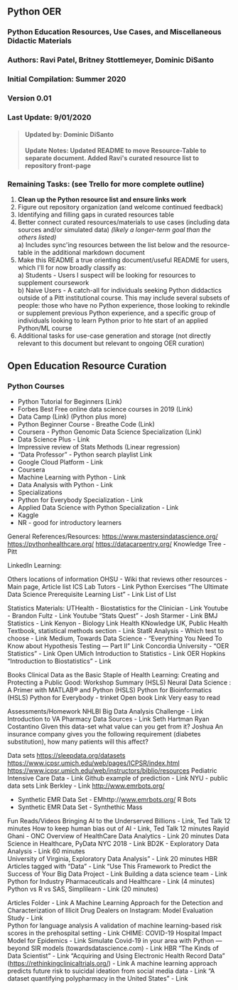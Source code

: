 ## Python OER
### Python Education Resources, Use Cases, and Miscellaneous Didactic Materials
### Authors: Ravi Patel, Britney Stottlemeyer, Dominic DiSanto
### Initial Compilation: Summer 2020
### Version 0.01
### Last Update: 9/01/2020
 > #### Updated by: Dominic DiSanto
 > #### Update Notes: Updated README to move Resource-Table to separate document. Added Ravi's curated resource list to repository front-page 

### Remaining Tasks: (see Trello for more complete outline) 
 1) **Clean up the Python resource list and ensure links work**
 1) Figure out repository organization (and welcome continued feedback) 
 2) Identifying and filling gaps in curated resources table  
 3) Better connect curated resources/materials to use cases (including data sources and/or simulated data) *(likely a longer-term goal than the others listed)*  
    a) Includes sync'ing resources between the list below and the resource-table in the additional markdown document
 4) Make this README a true orienting document/useful README for users, which I'll for now broadly classify as:  
    a) Students - Users I suspect will be looking for resources to supplement coursework  
    b) Naive Users - A catch-all for individuals seeking Python diddactics outside of a Pitt institutional course. This may include several subsets of people: those who have no Python experience, those looking to rekindle or supplement previous Python experience, and a specific group of individuals looking to learn Python prior to hte start of an applied Python/ML course
5) Additional tasks for use-case generation and storage (not directly relevant to this document but relevant to ongoing OER curation)   

## Open Education Resource Curation
### Python Courses
* Python Tutorial for Beginners (Link)
* Forbes Best Free online data science courses in 2019 (Link)
* Data Camp (Link) (Python plus more)
* Python Beginner Course - Breathe Code (Link)
* Coursera - Python Genomic Data Science Specialization (Link)
* Data Science Plus - Link
* Impressive review of Stats Methods (Linear regression) 
* “Data Professor” - Python search playlist Link
* Google Cloud Platform - Link
* Coursera
* Machine Learning with Python - Link
* Data Analysis with Python - Link
* Specializations
* Python for Everybody Specialization - Link
* Applied Data Science with Python Specialization - Link
* Kaggle
* NR - good for introductory learners 

General References/Resources: 
https://www.mastersindatascience.org/
https://pythonhealthcare.org/ 
https://datacarpentry.org/
Knowledge Tree - Pitt

LinkedIn Learning:



Others locations of information
OHSU - Wiki that reviews other resources - Main page, Article list
ICS Lab Tutors - Link
Python Exercises 
“The Ultimate Data Science Prerequisite Learning List” - Link
List of LIst 

Statistics Materials:
UTHealth - Biostatistics for the Clinician - Link
Youtube - Brandon Fultz - Link
Youtube “Stats Quest” - Josh Starmer - Link
BMJ Statistics - Link
Kenyon - Biology Link
Health KNowledge UK, Public Health Textbook, statistical methods section - Link 
StatR Analysis - Which test to choose - Link
Medium, Towards Data Science - “Everything You Need To Know about Hypothesis Testing — Part II” Link
Concordia University - “OER Statistics” - Link
Open UMich Introduction to Statistics -  Link
OER Hopkins  “Introduction to Biostatistics” - Link

Books
Clinical Data as the Basic Staple of Health Learning: Creating and Protecting a Public Good: Workshop Summary (HSLS) 
Neural Data Science : A Primer with MATLAB® and Python (HSLS)
Python for Bioinformatics (HSLS)
Python for Everybody - trinket Open book
Link
Very easy to read

Assessments/Homework
NHLBI Big Data Analysis Challenge - Link
Introduction to VA Pharmacy Data Sources - Link
Seth Hartman
Ryan Costantino
Given this data-set what value can you get from it? 
Joshua 
An insurance company gives you the following requirement (diabetes substitution), how many patients will this affect? 

Data sets
https://sleepdata.org/datasets
https://www.icpsr.umich.edu/web/pages/ICPSR/index.html
https://www.icpsr.umich.edu/web/instructors/biblio/resources 
Pediatric Intensive Care Data - Link
Github example of prediction - Link
NYU -  public data sets Link
Berkley - Link
http://www.emrbots.org/
- Synthetic EMR Data Set - EMhttp://www.emrbots.org/
R Bots 
- Synthetic EMR Data Set - Synthethic Mass


Fun Reads/Videos
Bringing AI to the Underserved Billions - Link, Ted Talk 12 minutes
How to keep human bias out of AI - Link, Ted Talk 12 minutes 
Rayid Ghani - 
ONC Overview of HealthCare Data Analytics - Link 20 minutes
Data Science in Healthcare, PyData NYC 2018  - Link
BD2K - Exploratory Data Analysis - Link 60 minutes  
University of Virginia, Exploratory Data Analysis”  - Link  20 minutes 
HBR 
Articles tagged with “Data” - Link
“Use This Framework to Predict the Success of Your Big Data Project - Link
Building a data science team - Link
Python for Industry Pharmaceuticals and Healthcare - Link (4 minutes) 
Python vs R vs SAS, Simplilearn - Link (20 minutes) 

Articles
Folder - Link
A Machine Learning Approach for the Detection and Characterization of Illicit Drug Dealers on Instagram: Model Evaluation Study - Link	
Python for language analysis
A validation of machine learning-based risk scores in the prehospital setting - Link
CHIME: COVID-19 Hospital Impact Model for Epidemics - Link
Simulate Covid-19 in your area with Python — beyond SIR models (towardsdatascience.com) - Link
HBR “The Kinds of Data Scientist” - Link
“Acquiring and Using Electronic Health Record Data” (https://rethinkingclinicaltrials.org/) - Link
A machine learning approach predicts future risk to suicidal ideation from social media data - Link
“A dataset quantifying polypharmacy in the United States” - Link
